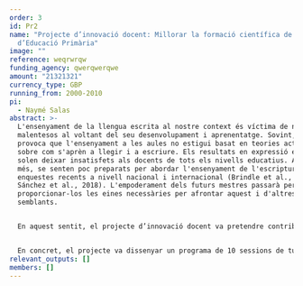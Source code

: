 ```yaml
---
order: 3
id: Pr2
name: "Projecte d’innovació docent: Millorar la formació científica de l’alumnat
  d’Educació Primària"
image: ""
reference: weqrwrqw
funding_agency: qwerqwerqwe
amount: "21321321"
currency_type: GBP
running_from: 2000-2010
pi:
  - Naymé Salas
abstract: >-
  L'ensenyament de la llengua escrita al nostre context és víctima de nombrosos
  malentesos al voltant del seu desenvolupament i aprenentatge. Sovint, això
  provoca que l'ensenyament a les aules no estigui basat en teories actuals
  sobre com s'aprèn a llegir i a escriure. Els resultats en expressió escrita
  solen deixar insatisfets als docents de tots els nivells educatius. Aquests, a
  més, se senten poc preparats per abordar l'ensenyament de l'escriptura, segons
  enquestes recents a nivell nacional i internacional (Brindle et al., 2016;
  Sánchez et al., 2018). L'empoderament dels futurs mestres passarà per
  proporcionar-los les eines necessàries per afrontar aquest i d'altres reptes
  semblants. 


  En aquest sentit, el projecte d’innovació docent va pretendre contribuir a la cultura científica de docents i altres educadors de l’àmbit del llenguatge. L’objectiu era que els futurs professionals educatius donin importància a les pràctiques d'aula informades per l'evidència científica (Davies, 1999; Ferrero et al., 2016). La formació en ciència dels futurs educadors permetrà que (1) tinguin facilitat per estar al corrent de noves troballes i innovacions pedagògiques en el camp de l'escriptura (i d'altres dominis); (2) siguin capaços d'integrar els seus coneixements previs i experiència amb evidència empírica de qualitat; (3) evitin aplicar metodologies que no han estat provades amb rigor; i (4) transmetin el valor de la ciència com a productora de coneixement als seus alumnes.


  En concret, el projecte va dissenyar un programa de 10 sessions de tutorització en el marc de l’assignatura de TFG dels graus implicats (GEP i GL). Hem considerat que la realització d’un TFG de tipus empíric era una excel·lent oportunitat per confrontar els alumnes amb el funcionament científic en un àmbit de màxima rellevància per a ells com a futurs educadors: la didàctica de la llengua escrita. Donat que la durada del projecte era només d’un semestre (octubre-gener), la implementació encara estava en curs en el moment de la confecció d’aquesta memòria final.
relevant_outputs: []
members: []
---
```

